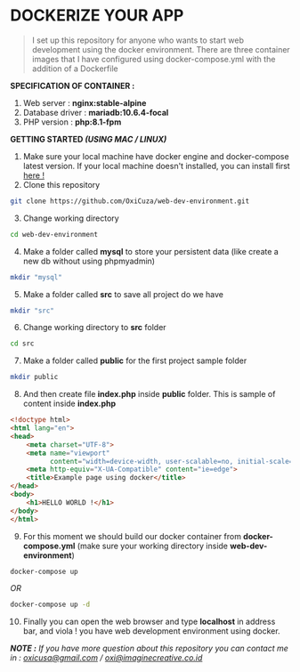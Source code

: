 # DOCKERIZE YOUR APP

> I set up this repository for anyone who wants to start web development using the docker environment. There are three container images that I have configured using docker-compose.yml with the addition of a Dockerfile

**SPECIFICATION OF CONTAINER :**
1. Web server : **nginx:stable-alpine**
2. Database driver : **mariadb:10.6.4-focal**
3. PHP version : **php:8.1-fpm**

**GETTING STARTED *(USING MAC / LINUX)***
1. Make sure your local machine have docker engine and docker-compose latest version. If your local machine doesn't installed, you can install first [here !](https://www.docker.com/get-started/)
2. Clone this repository
```bash
git clone https://github.com/OxiCuza/web-dev-environment.git
```
3. Change working directory
```bash
cd web-dev-environment
```
4. Make a folder called **mysql** to store your persistent data (like create a new db without using phpmyadmin)
```bash
mkdir "mysql"
```
5. Make a folder called **src** to save all project do we have
```bash
mkdir "src"
```
6. Change working directory to **src** folder
```bash
cd src
```
7. Make a folder called **public** for the first project sample folder
```bash
mkdir public
```
8. And then create file **index.php** inside **public** folder. This is sample of content inside **index.php**
```html
<!doctype html>
<html lang="en">
<head>
    <meta charset="UTF-8">
    <meta name="viewport"
          content="width=device-width, user-scalable=no, initial-scale=1.0, maximum-scale=1.0, minimum-scale=1.0">
    <meta http-equiv="X-UA-Compatible" content="ie=edge">
    <title>Example page using docker</title>
</head>
<body>
    <h1>HELLO WORLD !</h1>
</body>
</html>
```
9. For this moment we should build our docker container from **docker-compose.yml** (make sure your working directory inside **web-dev-environment**)
```bash
docker-compose up
```
*OR*
```bash
docker-compose up -d
```
10. Finally you can open the web browser and type **localhost** in address bar, and viola ! you have web development environment using docker.

***NOTE :** If you have more question about this repository you can contact me in : oxicusa@gmail.com / oxi@imaginecreative.co.id*
